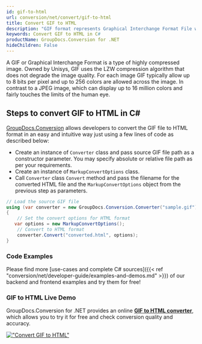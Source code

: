 ```yaml
---
id: gif-to-html
url: conversion/net/convert/gif-to-html
title: Convert GIF to HTML
description: "GIF format represents Graphical Interchange Format File with .gif extension. Learn how to convert GIF to HTML file programmatically in C# language using GroupDocs.Conversion for .NET library."
keywords: Convert GIF to HTML in C#
productName: GroupDocs.Conversion for .NET
hideChildren: False
---
```


A GIF or Graphical Interchange Format is a type of highly compressed image. Owned by Unisys, GIF uses the LZW compression algorithm that does not degrade the image quality. For each image GIF typically allow up to 8 bits per pixel and up to 256 colors are allowed across the image. In contrast to a JPEG image, which can display up to 16 million colors and fairly touches the limits of the human eye.

## Steps to convert GIF to HTML in C#

[GroupDocs.Conversion](https://products.groupdocs.com/conversion/net) allows developers to convert the GIF file to HTML format in an easy and intuitive way just using a few lines of code as described below:

* Create an instance of `Converter` class and pass source GIF file path as a constructor parameter. You may specify absolute or relative file path as per your requirements. 
* Create an instance of `MarkupConvertOptions` class.
* Call `Converter` class `Convert` method and pass the filename for the converted HTML file and the `MarkupConvertOptions` object from the previous step as parameters.

```csharp
// Load the source GIF file
using (var converter = new GroupDocs.Conversion.Converter("sample.gif"))
{
    // Set the convert options for HTML format
   var options = new MarkupConvertOptions();
    // Convert to HTML format
    converter.Convert("converted.html", options);
}
```

### Code Examples

Please find more [use-cases and complete C# sources]({{< ref "conversion/net/developer-guide/examples-and-demos.md" >}}) of our backend and frontend examples and try them for free!

### GIF to HTML Live Demo

GroupDocs.Conversion for .NET provides an online [**GIF to HTML converter**](https://products.groupdocs.app/conversion/gif-to-html), which allows you to try it for free and check conversion quality and accuracy.

[!["Convert GIF to HTML"](conversion/net/images/convert-to-html/convert-gif-to-html.png)](https://products.groupdocs.app/conversion/gif-to-html)